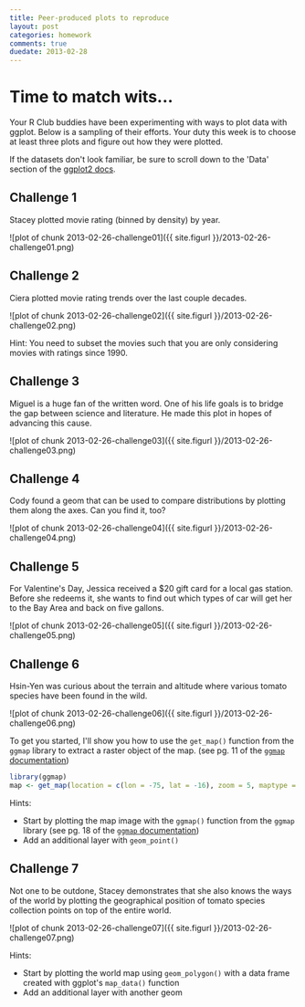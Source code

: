 ```yaml
---
title: Peer-produced plots to reproduce
layout: post
categories: homework
comments: true
duedate: 2013-02-28
---
```


# Time to match wits...

Your R Club buddies have been experimenting with ways to plot data with ggplot. Below is a sampling of their efforts. Your duty this week is to choose at least three plots and figure out how they were plotted.

If the datasets don't look familiar, be sure to scroll down to the 'Data' section of the [ggplot2 docs](http://docs.ggplot2.org/current/).




## Challenge 1

Stacey plotted movie rating (binned by density) by year.

![plot of chunk 2013-02-26-challenge01]({{ site.figurl }}/2013-02-26-challenge01.png)


## Challenge 2

Ciera plotted movie rating trends over the last couple decades.

![plot of chunk 2013-02-26-challenge02]({{ site.figurl }}/2013-02-26-challenge02.png)


Hint: You need to subset the movies such that you are only considering movies with ratings since 1990.

## Challenge 3

Miguel is a huge fan of the written word. One of his life goals is to bridge the gap between science and literature. He made this plot in hopes of advancing this cause.

![plot of chunk 2013-02-26-challenge03]({{ site.figurl }}/2013-02-26-challenge03.png)


## Challenge 4

Cody found a geom that can be used to compare distributions by plotting them along the axes. Can you find it, too?

![plot of chunk 2013-02-26-challenge04]({{ site.figurl }}/2013-02-26-challenge04.png)


## Challenge 5

For Valentine's Day, Jessica received a $20 gift card for a local gas station. Before she redeems it, she wants to find out which types of car will get her to the Bay Area and back on five gallons.


<!-- ```
## stat_bindot: binwidth defaulted to range/30. Use 'binwidth = x' to adjust
## this.
``` -->

![plot of chunk 2013-02-26-challenge05]({{ site.figurl }}/2013-02-26-challenge05.png)



## Challenge 6

Hsin-Yen was curious about the terrain and altitude where various tomato species have been found in the wild.

![plot of chunk 2013-02-26-challenge06]({{ site.figurl }}/2013-02-26-challenge06.png)


To get you started, I'll show you how to use the `get_map()` function from the `ggmap` library to extract a raster object of the map. (see pg. 11 of the [`ggmap` documentation](http://cran.r-project.org/web/packages/ggmap/ggmap.pdf))


```r
library(ggmap)
map <- get_map(location = c(lon = -75, lat = -16), zoom = 5, maptype = "satellite")
```


Hints:

- Start by plotting the map image with the `ggmap()` function from the `ggmap` library (see pg. 18 of the [`ggmap` documentation](http://cran.r-project.org/web/packages/ggmap/ggmap.pdf))
- Add an additional layer with `geom_point()`

## Challenge 7

Not one to be outdone, Stacey demonstrates that she also knows the ways of the world by plotting the geographical position of tomato species collection points on top of the entire world.

![plot of chunk 2013-02-26-challenge07]({{ site.figurl }}/2013-02-26-challenge07.png)


Hints:

- Start by plotting the world map using `geom_polygon()` with a data frame created with ggplot's `map_data()` function
- Add an additional layer with another geom
